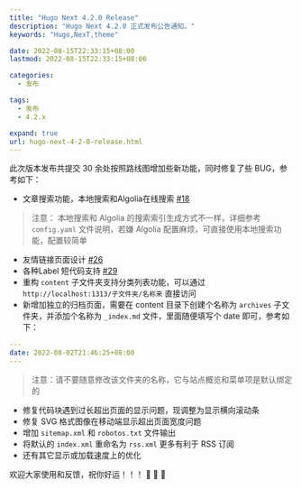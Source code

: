 ```yaml
---
title: "Hugo Next 4.2.0 Release"
description: "Hugo Next 4.2.0 正式发布公告通知。"
keywords: "Hugo,NexT,theme"

date: 2022-08-15T22:33:15+08:00
lastmod: 2022-08-15T22:33:15+08:00

categories:
  - 发布

tags:
  - 发布
  - 4.2.x

expand: true
url: hugo-next-4-2-0-release.html
---
```


此次版本发布共提交 30 余处按照路线图增加些新功能，同时修复了些 BUG，参考如下：

- 文章搜索功能，本地搜索和Algolia在线搜索  [#18](https://github.com/hugo-next/hugo-theme-next/issues/18)
> 注意： 本地搜索和 Algolia 的搜索索引生成方式不一样，详细参考 `config.yaml` 文件说明，若嫌 Algolia 配置麻烦，可直接使用本地搜索功能，配置较简单
- 友情链接页面设计 [#26](https://github.com/hugo-next/hugo-theme-next/issues/26)
- 各种Label 短代码支持 [#29](https://github.com/hugo-next/hugo-theme-next/issues/29)
- 重构 `content` 子文件夹支持分类列表功能，可以通过 `http://localhost:1313/子文件夹/名称来` 直接访问
- 新增加独立的归档页面，需要在 content 目录下创建个名称为 `archives` 子文件夹，并添加个名称为 `_index.md` 文件，里面随便填写个 date 即可，参考如下：
```yaml
---
date: 2022-08-02T21:46:25+08:00
---
```
> 注意：请不要随意修改该文件夹的名称，它与站点概览和菜单项是默认绑定的
- 修复代码块遇到过长超出页面的显示问题，现调整为显示横向滚动条
- 修复 SVG 格式图像在移动端显示超出页面宽度问题
- 增加 `sitemap.xml` 和 `robotos.txt` 文件输出
- 将默认的 `index.xml` 重命名为 `rss.xml` 更多有利于 RSS 订阅
- 还有其它显示或加载速度上的优化

欢迎大家使用和反馈，祝你好运！！！ :tada: :tada: :tada: